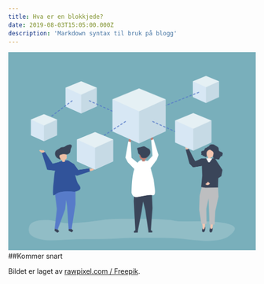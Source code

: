 ```yaml
---
title: Hva er en blokkjede?
date: 2019-08-03T15:05:00.000Z
description: 'Markdown syntax til bruk på blogg'
---
```

![Blokkjede](../assets/blokkjede.jpg)
##Kommer snart

Bildet er laget av [rawpixel.com / Freepik](https://www.freepik.com).
